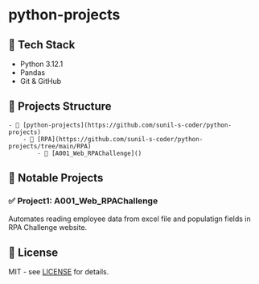 # python-projects

## 🔧 Tech Stack

- Python 3.12.1
- Pandas
- Git & GitHub

## 📂 Projects Structure
    - 📂 [python-projects](https://github.com/sunil-s-coder/python-projects)
        - 📂 [RPA](https://github.com/sunil-s-coder/python-projects/tree/main/RPA)
            - 📂 [A001_Web_RPAChallenge]()

## 📂 Notable Projects

### ✅ Project1: A001_Web_RPAChallenge
Automates reading employee data from excel file and populatign fields in RPA Challenge website.

## 📜 License
MIT - see [LICENSE](LICENSE) for details.
